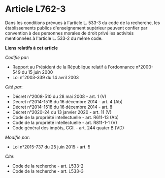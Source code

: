 # Article L762-3

Dans les conditions prévues à l'article L. 533-3 du code de la recherche, les établissements publics d'enseignement supérieur
peuvent confier par convention à des personnes morales de droit privé les activités mentionnées à l'article L. 533-2 du même
code.

**Liens relatifs à cet article**

_Codifié par_:

  - Rapport au Président de la République relatif à l'ordonnance n°2000-549 du 15 juin 2000
  - Loi n°2003-339 du 14 avril 2003

_Cité par_:

  - Décret n°2008-510 du 28 mai 2008 - art. 1 (V)
  - Décret n°2014-1518 du 16 décembre 2014 - art. 4 (Ab)
  - Décret n°2014-1518 du 16 décembre 2014 - art. 8
  - Décret n°2020-24 du 13 janvier 2020 - art. 11 (V)
  - Code de la propriété intellectuelle - art. R611-13 (Ab)
  - Code de la propriété intellectuelle - art. R811-1-1 (V)
  - Code général des impôts, CGI. - art. 244 quater B (VD)

_Modifié par_:

  - Loi n°2015-737 du 25 juin 2015 - art. 5

_Cite_:

  - Code de la recherche - art. L533-2
  - Code de la recherche - art. L533-3
